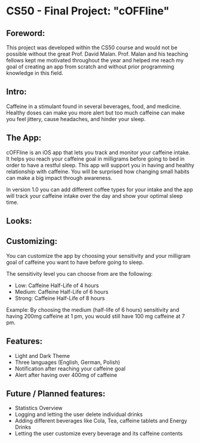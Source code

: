 # CS50 - Final Project: "cOFFline"

## Foreword:

This project was developed within the CS50 course and would not be possible without the great Prof. David Malan. Prof. Malan and his teaching fellows kept me motivated throughout the year and helped me reach my goal of creating an app from scratch and without prior programming knowledge in this field.

## Intro:
Caffeine in a stimulant found in several beverages, food, and medicine. Healthy doses can make you more alert but too much caffeine can make you feel jittery, cause headaches, and hinder your sleep.

## The App:
cOFFline is an iOS app that lets you track and monitor your caffeine intake. It helps you reach your caffeine goal in milligrams before going to bed in order to have a restful sleep. This app will support you in having and healthy relationship with caffeine. You will be surprised how changing small habits can make a big impact through awareness.

In version 1.0 you can add different coffee types for your intake and the app will track your caffeine intake over the day and show your optimal sleep time.

## Looks:


## Customizing: 
You can customize the app by choosing your sensitivity and your milligram goal of caffeine you want to have before going to sleep.

The sensitivity level you can choose from are the following:

- Low: Caffeine Half-Life of 4 hours
- Medium: Caffeine Half-Life of 6 hours
- Strong: Caffeine Half-Life of 8 hours 

Example: By choosing the medium (half-life of 6 hours) sensitivity and having 200mg caffeine at 1 pm, you would still have 100 mg caffeine at 7 pm.


## Features:
- Light and Dark Theme
- Three languages (English, German, Polish)
- Notification after reaching your caffeine goal
- Alert after having over 400mg of caffeine

## Future / Planned features:
- Statistics Overview
- Logging and letting the user delete individual drinks
- Adding different beverages like Cola, Tea, caffeine tablets and Energy Drinks
- Letting the user customize every beverage and its caffeine contents

